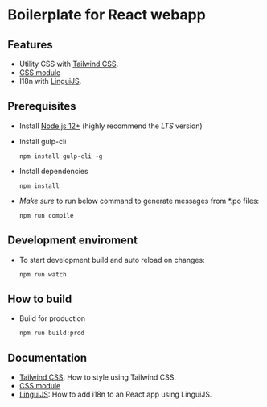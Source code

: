 # Boilerplate for React webapp

## Features

- Utility CSS with [Tailwind CSS](https://tailwindcss.com/docs/utility-first).
- [CSS module](https://github.com/gajus/babel-plugin-react-css-modules)
- I18n with [LinguiJS](https://lingui.js.org/tutorials/react.html#let-s-start).

## Prerequisites
- Install [Node.js 12+](https://nodejs.org/en/) (highly recommend the *LTS* version)
- Install gulp-cli

  `npm install gulp-cli -g`

- Install dependencies

  `npm install`

- *Make sure* to run below command to generate messages from \*.po files:

  `npm run compile`

## Development enviroment
- To start development build and auto reload on changes:

  `npm run watch`

## How to build

- Build for production

  `npm run build:prod`

## Documentation

- [Tailwind CSS](https://tailwindcss.com/docs/utility-first): How to style using Tailwind CSS.
- [CSS module](https://github.com/gajus/babel-plugin-react-css-modules)
- [LinguiJS](https://lingui.js.org/tutorials/react.html#let-s-start): How to add i18n to an React app using LinguiJS.
